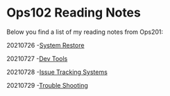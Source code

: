 # Ops102 Reading Notes

Below you find a list of my reading notes from Ops201:

20210726
-[System Restore](systemRestore.md)

20210727
-[Dev Tools](devTools.md)

20210728
-[Issue Tracking Systems](issueTrackingSystem.md)

20210729
-[Trouble Shooting](troubleShootingTechniques.md)
